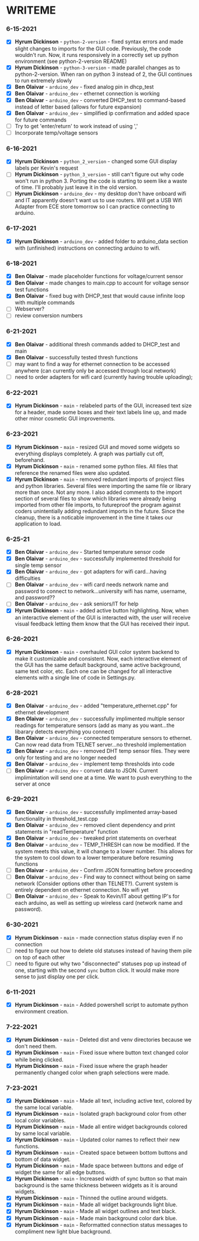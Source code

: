 # WRITEME

### 6-15-2021
- [X] **Hyrum Dickinson** - `python-2-version` - fixed syntax errors and made slight changes to imports for the GUI code. Previously, the code wouldn't run. Now, it runs responsively in a correctly set up python environment (see python-2-version README)
- [X] **Hyrum Dickinson** - `python-3-version` - made parallel changes as to python-2-version. When ran on python 3 instead of 2, the GUI continues to run extremely slowly
- [X] **Ben Olaivar** - `arduino_dev` - fixed analog pin in dhcp_test
- [X] **Ben Olaivar** - `arduino_dev` - ethernet connection is working
- [X] **Ben Olaivar** - `arduino_dev` - converted DHCP_test to command-based instead of letter based (allows for future expansion)
- [X] **Ben Olaivar** - `arduino_dev` - simplified ip confirmation and added space for future commands
- [ ] Try to get 'enter/return' to work instead of using ','
- [ ] Incorporate temp/voltage sensors 

### 6-16-2021
- [X] **Hyrum Dickinson** - `python_2_version` - changed some GUI display labels per Kevin's request
- [ ] **Hyrum Dickinson** - `python_3_version` - still can't figure out why code won't run in python 3. Porting the code is starting to seem like a waste of time. I'll probably just leave it in the old version. 
- [ ] **Hyrum Dickinson** - `arduino_dev` - my desktop don't have onboard wifi and IT apparently doesn't want us to use routers. Will get a USB Wifi Adapter from ECE store tomorrow so I can practice connecting to arduino.

### 6-17-2021
- [X] **Hyrum Dickinson** - `arduino_dev` - added folder to arduino_data section with (unfinished) instructions on connecting arduino to wifi. 

### 6-18-2021
- [X] **Ben Olaivar** - made placeholder functions for voltage/current sensor
- [X] **Ben Olaivar** - made changes to main.cpp to account for voltage sensor test functions
- [X] **Ben Olaivar** - fixed bug with DHCP_test that would cause infinite loop with multiple commands
- [ ] Webserver?
- [ ] review conversion numbers

### 6-21-2021
- [X] **Ben Olaivar** - additional thresh commands added to DHCP_test and main
- [X] **Ben Olaivar** - successfully tested thresh functions
- [ ] may want to find a way for ethernet connection to be accessed anywhere (can currently only be accessed through local network)
- [ ] need to order adapters for wifi card (currently having trouble uploading);

### 6-22-2021
- [X] **Hyrum Dickinson** - `main` - relabeled parts of the GUI, increased text size for a header, made some boxes and their text labels line up, and made other minor cosmetic GUI improvements.


### 6-23-2021
- [X] **Hyrum Dickinson** - `main` - resized GUI and moved some widgets so everything displays completely. A graph was partially cut off, beforehand.
- [X] **Hyrum Dickinson** - `main` - renamed some python files. All files that reference the renamed files were also updated.
- [X] **Hyrum Dickinson** - `main` - removed redundant imports of project files and python libraries. Several files were importing the same file or library more than once. Not any more. I also added comments to the import section of several files to show which libraries were already being imported from other file imports, to futureproof the program against coders unintentially adding redundant imports in the future. Since the cleanup, there is a noticable improvement in the time it takes our application to load.

### 6-25-21
- [X]  **Ben Olaivar** - `arduino_dev` - Started temperature sensor code
- [X]  **Ben Olaivar** - `arduino_dev` - successfully implemented threshold for single temp sensor
- [X]  **Ben Olaivar** - `arduino_dev` - got adapters for wifi card...having difficulties
- [ ]  **Ben Olaivar** - `arduino_dev` - wifi card needs network name and password to connect to network...university wifi has name, username, and password??
- [ ]  **Ben Olaivar** - `arduino_dev` - ask seniors/IT for help
- [X] **Hyrum Dickinson** - `main` - added active button highlighting. Now, when an interactive element of the GUI is interacted with, the user will receive visual feedback letting them know that the GUI has received their input.

### 6-26-2021
- [X] **Hyrum Dickinson** - `main` - overhauled GUI color system backend to make it customizable and consistent. Now, each interactive element of the GUI has the same default background, same active background, same text color, etc. Each one can be changed for all interactive elements with a single line of code in Settings.py.

### 6-28-2021
- [X] **Ben Olaivar** - `arduino_dev` - added "temperature_ethernet.cpp" for ethernet development
- [X] **Ben Olaivar** - `arduino_dev` - successfully implimented multiple sensor readings for temperature sensors (add as many as you want...the libarary detects everything you connect)
- [X] **Ben Olaivar** - `arduino_dev` - connected temperature sensors to ethernet. Can now read data from TELNET server...no threshold implementation
- [X] **Ben Olaivar** - `arduino_dev` - removed DHT temp sensor files. They were only for testing and are no longer needed
- [X] **Ben Olaivar** - `arduino_dev` - implement temp thresholds into code
- [ ] **Ben Olaivar** - `arduino_dev` - convert data to JSON. Current implimintation will send one at a time. We want to push everything to the server at once

### 6-29-2021
- [X] **Ben Olaivar** - `arduino_dev` - successfully implimented array-based functionality in threshold_test.cpp
- [X] **Ben Olaivar** - `arduino_dev` - removed client dependency and print statements in "readTemperature" function
- [X] **Ben Olaivar** - `arduino_dev` - tweaked print statements on overheat
- [X] **Ben Olaivar** - `arduino_dev` - TEMP_THRESH can now be modified. If the system meets this value, it will change to a lower number. This allows for the system to cool down to a lower temperature before resuming functions
- [ ] **Ben Olaivar** - `arduino_dev` - Confirm JSON formatting before proceeding
- [ ] **Ben Olaivar** - `arduino_dev` - Find way to connect without being on same network (Consider options other than TELNET?). Current system is entirely dependent on ethernet connection. No wifi yet
- [ ] **Ben Olaivar** - `arduino_dev` - Speak to Kevin/IT about getting IP's for each arduino, as well as setting up wireless card (network name and password).

### 6-30-2021
- [X] **Hyrum Dickinson** - `main` - made connection status display even if no connection
- [ ] need to figure out how to delete old statuses instead of having them pile on top of each other
- [ ] need to figure out why two "disconnected" statuses pop up instead of one, starting with the second `sync` button click. It would make more sense to just display one per click.

### 6-11-2021
- [X] **Hyrum Dickinson** - `main` - Added powershell script to automate python environment creation.

### 7-22-2021
- [X] **Hyrum Dickinson** - `main` - Deleted dist and venv directories because we don't need them.
- [X] **Hyrum Dickinson** - `main` - Fixed issue where button text changed color while being clicked.
- [X] **Hyrum Dickinson** - `main` - Fixed issue where the graph header permanently changed color when graph selections were made.

### 7-23-2021
- [X] **Hyrum Dickinson** - `main` - Made all text, including active text, colored by the same local variable.
- [X] **Hyrum Dickinson** - `main` - Isolated graph background color from other local color variables.
- [X] **Hyrum Dickinson** - `main` - Made all entire widget backgrounds colored by same local variable.
- [X] **Hyrum Dickinson** - `main` - Updated color names to reflect their new functions.
- [X] **Hyrum Dickinson** - `main` - Created space between bottom buttons and bottom of data widget.
- [X] **Hyrum Dickinson** - `main` - Made space between buttons and edge of widget the same for all edge buttons.
- [X] **Hyrum Dickinson** - `main` - Increased width of sync button so that main background is the same thickness between widgets as it is around widgets.
- [X] **Hyrum Dickinson** - `main` - Thinned the outline around widgets.
- [X] **Hyrum Dickinson** - `main` - Made all widget backgrounds light blue.
- [X] **Hyrum Dickinson** - `main` - Made all widget outlines and text black.
- [X] **Hyrum Dickinson** - `main` - Made main background color dark blue.
- [X] **Hyrum Dickinson** - `main` - Reformatted connection status messages to compliment new light blue background.
